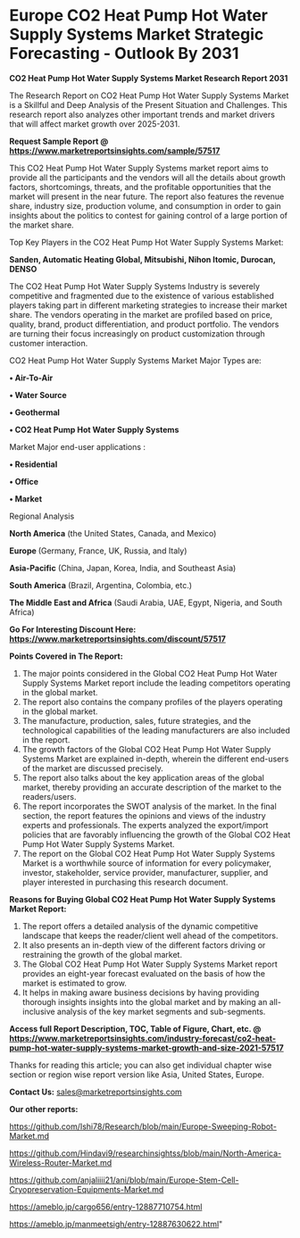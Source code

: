 # Europe CO2 Heat Pump Hot Water Supply Systems Market Strategic Forecasting - Outlook By 2031

<strong>CO2 Heat Pump Hot Water Supply Systems Market Research Report 2031</strong>

The Research Report on CO2 Heat Pump Hot Water Supply Systems Market is a Skillful and Deep Analysis of the Present Situation and Challenges. This research report also analyzes other important trends and market drivers that will affect market growth over 2025-2031.

<strong>Request Sample Report @ <a href=https://www.marketreportsinsights.com/sample/57517>https://www.marketreportsinsights.com/sample/57517</a></strong>

This CO2 Heat Pump Hot Water Supply Systems market report aims to provide all the participants and the vendors will all the details about growth factors, shortcomings, threats, and the profitable opportunities that the market will present in the near future. The report also features the revenue share, industry size, production volume, and consumption in order to gain insights about the politics to contest for gaining control of a large portion of the market share.

Top Key Players in the CO2 Heat Pump Hot Water Supply Systems Market:

<strong>Sanden, Automatic Heating Global, Mitsubishi, Nihon Itomic, Durocan, DENSO</strong>

The CO2 Heat Pump Hot Water Supply Systems Industry is severely competitive and fragmented due to the existence of various established players taking part in different marketing strategies to increase their market share. The vendors operating in the market are profiled based on price, quality, brand, product differentiation, and product portfolio. The vendors are turning their focus increasingly on product customization through customer interaction.

CO2 Heat Pump Hot Water Supply Systems Market Major Types are:

<strong>• Air-To-Air

• Water Source

• Geothermal

• CO2 Heat Pump Hot Water Supply Systems</strong>

Market Major end-user applications :

<strong>• Residential

• Office

• Market</strong>

Regional Analysis

</u><strong><b>North America</b></strong> (the United States, Canada, and Mexico)

<strong><b>Europe </b></strong>(Germany, France, UK, Russia, and Italy)

<strong><b>Asia-Pacific</b></strong> (China, Japan, Korea, India, and Southeast Asia)

<strong><b>South America</b></strong> (Brazil, Argentina, Colombia, etc.)

<strong><b>The Middle East and Africa</b></strong> (Saudi Arabia, UAE, Egypt, Nigeria, and South Africa)

<strong>Go For Interesting Discount Here: <a href=https://www.marketreportsinsights.com/discount/57517>https://www.marketreportsinsights.com/discount/57517</a></strong>

<strong>Points Covered in The Report:</strong>
<ol>
  <li>The major points considered in the Global CO2 Heat Pump Hot Water Supply Systems Market report include the leading competitors operating in the global market.</li>
  <li>The report also contains the company profiles of the players operating in the global market.</li>
  <li>The manufacture, production, sales, future strategies, and the technological capabilities of the leading manufacturers are also included in the report.</li>
  <li>The growth factors of the Global CO2 Heat Pump Hot Water Supply Systems Market are explained in-depth, wherein the different end-users of the market are discussed precisely.</li>
  <li>The report also talks about the key application areas of the global market, thereby providing an accurate description of the market to the readers/users.</li>
  <li>The report incorporates the SWOT analysis of the market. In the final section, the report features the opinions and views of the industry experts and professionals. The experts analyzed the export/import policies that are favorably influencing the growth of the Global CO2 Heat Pump Hot Water Supply Systems Market.</li>
  <li>The report on the Global CO2 Heat Pump Hot Water Supply Systems Market is a worthwhile source of information for every policymaker, investor, stakeholder, service provider, manufacturer, supplier, and player interested in purchasing this research document.</li>
</ol>
<strong>Reasons for Buying Global CO2 Heat Pump Hot Water Supply Systems Market Report:</strong>

<ol>
  <li>The report offers a detailed analysis of the dynamic competitive landscape that keeps the reader/client well ahead of the competitors.</li>
  <li>It also presents an in-depth view of the different factors driving or restraining the growth of the global market.</li>
  <li>The Global CO2 Heat Pump Hot Water Supply Systems Market report provides an eight-year forecast evaluated on the basis of how the market is estimated to grow.</li>
  <li>It helps in making aware business decisions by having providing thorough insights insights into the global market and by making an all-inclusive analysis of the key market segments and sub-segments.</li>
</ol>
<strong>Access full Report Description, TOC, Table of Figure, Chart, etc. @ <a href=https://www.marketreportsinsights.com/industry-forecast/co2-heat-pump-hot-water-supply-systems-market-growth-and-size-2021-57517>https://www.marketreportsinsights.com/industry-forecast/co2-heat-pump-hot-water-supply-systems-market-growth-and-size-2021-57517</a></strong>


Thanks for reading this article; you can also get individual chapter wise section or region wise report version like Asia, United States, Europe.

<strong>Contact Us:</strong>
sales@marketreportsinsights.com

<strong>Our other reports:</strong>

<a href=https://github.com/Ishi78/Research/blob/main/Europe-Sweeping-Robot-Market.md>https://github.com/Ishi78/Research/blob/main/Europe-Sweeping-Robot-Market.md</a>

<a href=https://github.com/Hindavi9/researchinsightss/blob/main/North-America-Wireless-Router-Market.md>https://github.com/Hindavi9/researchinsightss/blob/main/North-America-Wireless-Router-Market.md</a>

<a href=https://github.com/anjaliiii21/ani/blob/main/Europe-Stem-Cell-Cryopreservation-Equipments-Market.md>https://github.com/anjaliiii21/ani/blob/main/Europe-Stem-Cell-Cryopreservation-Equipments-Market.md</a>

<a href=https://ameblo.jp/cargo656/entry-12887710754.html>https://ameblo.jp/cargo656/entry-12887710754.html</a>

<a href=https://ameblo.jp/manmeetsigh/entry-12887630622.html>https://ameblo.jp/manmeetsigh/entry-12887630622.html</a>"
